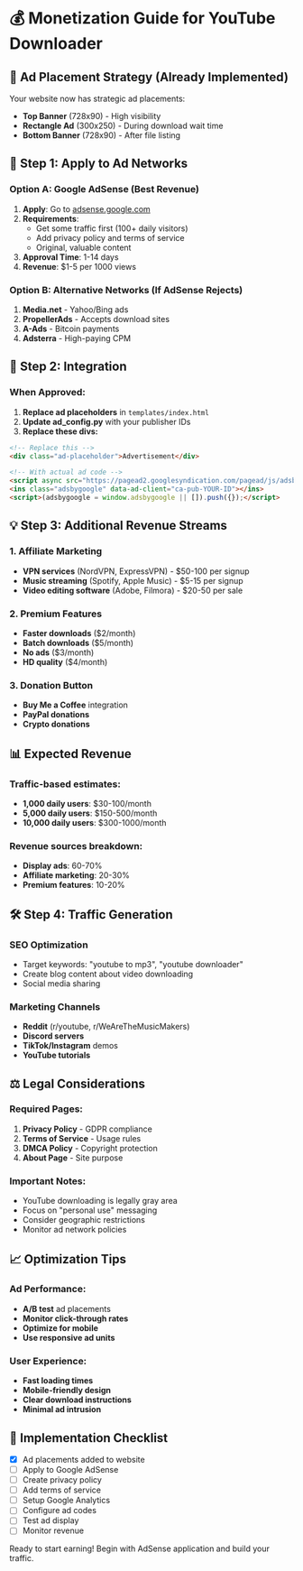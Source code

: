 # 💰 Monetization Guide for YouTube Downloader

## 🎯 **Ad Placement Strategy (Already Implemented)**

Your website now has strategic ad placements:
- **Top Banner** (728x90) - High visibility
- **Rectangle Ad** (300x250) - During download wait time
- **Bottom Banner** (728x90) - After file listing

## 🚀 **Step 1: Apply to Ad Networks**

### **Option A: Google AdSense (Best Revenue)**
1. **Apply**: Go to [adsense.google.com](https://adsense.google.com)
2. **Requirements**:
   - Get some traffic first (100+ daily visitors)
   - Add privacy policy and terms of service
   - Original, valuable content
3. **Approval Time**: 1-14 days
4. **Revenue**: $1-5 per 1000 views

### **Option B: Alternative Networks (If AdSense Rejects)**
1. **Media.net** - Yahoo/Bing ads
2. **PropellerAds** - Accepts download sites
3. **A-Ads** - Bitcoin payments
4. **Adsterra** - High-paying CPM

## 🔧 **Step 2: Integration**

### **When Approved:**
1. **Replace ad placeholders** in `templates/index.html`
2. **Update ad_config.py** with your publisher IDs
3. **Replace these divs:**
```html
<!-- Replace this -->
<div class="ad-placeholder">Advertisement</div>

<!-- With actual ad code -->
<script async src="https://pagead2.googlesyndication.com/pagead/js/adsbygoogle.js"></script>
<ins class="adsbygoogle" data-ad-client="ca-pub-YOUR-ID"></ins>
<script>(adsbygoogle = window.adsbygoogle || []).push({});</script>
```

## 💡 **Step 3: Additional Revenue Streams**

### **1. Affiliate Marketing**
- **VPN services** (NordVPN, ExpressVPN) - $50-100 per signup
- **Music streaming** (Spotify, Apple Music) - $5-15 per signup
- **Video editing software** (Adobe, Filmora) - $20-50 per sale

### **2. Premium Features**
- **Faster downloads** ($2/month)
- **Batch downloads** ($5/month)
- **No ads** ($3/month)
- **HD quality** ($4/month)

### **3. Donation Button**
- **Buy Me a Coffee** integration
- **PayPal donations**
- **Crypto donations**

## 📊 **Expected Revenue**

### **Traffic-based estimates:**
- **1,000 daily users**: $30-100/month
- **5,000 daily users**: $150-500/month
- **10,000 daily users**: $300-1000/month

### **Revenue sources breakdown:**
- **Display ads**: 60-70%
- **Affiliate marketing**: 20-30%
- **Premium features**: 10-20%

## 🛠 **Step 4: Traffic Generation**

### **SEO Optimization**
- Target keywords: "youtube to mp3", "youtube downloader"
- Create blog content about video downloading
- Social media sharing

### **Marketing Channels**
- **Reddit** (r/youtube, r/WeAreTheMusicMakers)
- **Discord servers** 
- **TikTok/Instagram** demos
- **YouTube tutorials**

## ⚖️ **Legal Considerations**

### **Required Pages:**
1. **Privacy Policy** - GDPR compliance
2. **Terms of Service** - Usage rules
3. **DMCA Policy** - Copyright protection
4. **About Page** - Site purpose

### **Important Notes:**
- YouTube downloading is legally gray area
- Focus on "personal use" messaging
- Consider geographic restrictions
- Monitor ad network policies

## 📈 **Optimization Tips**

### **Ad Performance:**
- **A/B test** ad placements
- **Monitor click-through rates**
- **Optimize for mobile**
- **Use responsive ad units**

### **User Experience:**
- **Fast loading times**
- **Mobile-friendly design**
- **Clear download instructions**
- **Minimal ad intrusion**

## 🔄 **Implementation Checklist**

- [x] Ad placements added to website
- [ ] Apply to Google AdSense
- [ ] Create privacy policy
- [ ] Add terms of service
- [ ] Setup Google Analytics
- [ ] Configure ad codes
- [ ] Test ad display
- [ ] Monitor revenue

Ready to start earning! Begin with AdSense application and build your traffic.

